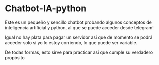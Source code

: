 # Chatbot-IA-python
Este es un pequeño y sencillo chatbot probando algunos conceptos de inteligencia artificial y python, al que se puede acceder desde telegram!

Igual no hay plata para pagar un servidor así que de momento se podrá acceder solo si yo lo estoy corriendo, lo que puede ser variable. 

De todas formas, esto sirve para practicar así que cumple su verdadero propósito
